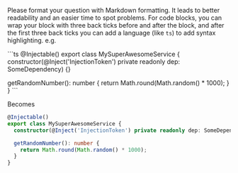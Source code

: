 Please format your question with Markdown formatting.
It leads to better readability and an easier time to spot problems.
For code blocks, you can wrap your block with three back ticks before and after the block, and after the first three back ticks you can add a language (like `ts`) to add syntax highlighting.
e.g.

\`\`\`ts
@Injectable()
export class MySuperAwesomeService {
  constructor(@Inject('InjectionToken') private readonly dep: SomeDependency) {}

  getRandomNumber(): number {
    return Math.round(Math.random() * 1000);
  }
}
\`\`\`

Becomes

```ts
@Injectable()
export class MySuperAwesomeService {
  constructor(@Inject('InjectionToken') private readonly dep: SomeDependency) {}

  getRandomNumber(): number {
    return Math.round(Math.random() * 1000);
  }
}
```
